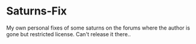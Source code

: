 # Saturns-Fix
My own personal fixes of some saturns on the forums where the author is gone but restricted license. Can't release it there..
